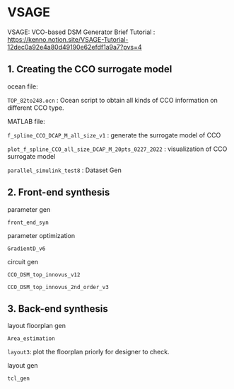 # VSAGE
VSAGE: VCO-based DSM Generator Brief Tutorial
: https://kenno.notion.site/VSAGE-Tutorial-12dec0a92e4a80d49190e62efdf1a9a7?pvs=4

## 1. Creating the CCO surrogate model

ocean file:

`TOP_82to248.ocn` : Ocean script to obtain all kinds of CCO information on different CCO type.  

MATLAB file:

`f_spline_CCO_DCAP_M_all_size_v1` : generate the surrogate model of CCO

`plot_f_spline_CCO_all_size_DCAP_M_20pts_0227_2022` : visualization of CCO surrogate model

`parallel_simulink_test8` : Dataset Gen

## 2. Front-end synthesis

parameter gen

`front_end_syn`

parameter optimization

`GradientD_v6`

circuit gen

`CCO_DSM_top_innovus_v12`

`CCO_DSM_top_innovus_2nd_order_v3`

## 3. Back-end synthesis

layout floorplan gen

`Area_estimation`

`layout3`: plot the floorplan priorly for designer to check. 

layout gen

`tcl_gen`
